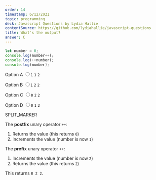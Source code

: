 ```yaml
---
order: 14
timestamp: 6/12/2021
topic: programming
deck: Javascript Questions by Lydia Hallie
contentSource: https://github.com/lydiahallie/javascript-questions
title: What's the output?
answer: C
---
```


  

```javascript
let number = 0;
console.log(number++);
console.log(++number);
console.log(number);
```


<label for="option-A">Option A</label>
<input type="radio" name="answer-option" id="option-A" value="A">`1` `1` `2`</input>
    

<label for="option-B">Option B</label>
<input type="radio" name="answer-option" id="option-B" value="B">`1` `2` `2`</input>
    

<label for="option-C">Option C</label>
<input type="radio" name="answer-option" id="option-C" value="C">`0` `2` `2`</input>
    

<label for="option-D">Option D</label>
<input type="radio" name="answer-option" id="option-D" value="D">`0` `1` `2`</input>
    




SPLIT_MARKER

The **postfix** unary operator `++`:

1. Returns the value (this returns `0`)
2. Increments the value (number is now `1`)

The **prefix** unary operator `++`:

1. Increments the value (number is now `2`)
2. Returns the value (this returns `2`)

This returns `0 2 2`.



